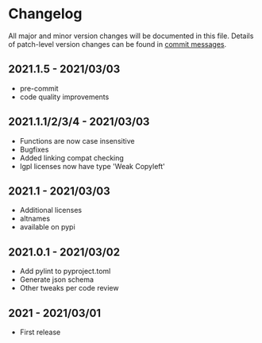 # Changelog

All major and minor version changes will be documented in this file. Details of
patch-level version changes can be found in [commit messages](../../commits/master).

## 2021.1.5 - 2021/03/03

- pre-commit
- code quality improvements

## 2021.1.1/2/3/4 - 2021/03/03

- Functions are now case insensitive
- Bugfixes
- Added linking compat checking
- lgpl licenses now have type 'Weak Copyleft'

## 2021.1 - 2021/03/03

- Additional licenses
- altnames
- available on pypi

## 2021.0.1 - 2021/03/02

- Add pylint to pyproject.toml
- Generate json schema
- Other tweaks per code review

## 2021 - 2021/03/01

- First release
